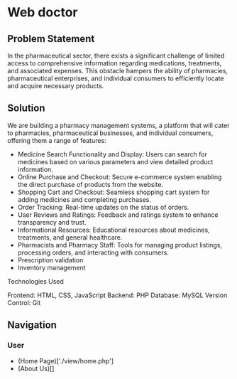 # Web doctor
## Problem Statement

In the pharmaceutical sector, there exists a significant challenge of limited access to comprehensive information regarding medications, treatments, and associated expenses. 
This obstacle hampers the ability of pharmacies, pharmaceutical enterprises, and individual consumers to efficiently locate and acquire necessary products.

## Solution 
We are building a pharmacy management systems, a platform that will cater to pharmacies, pharmaceutical businesses, and individual consumers, offering them a range of features:

* Medicine Search Functionality and Display: Users can search for medicines based on various parameters and view detailed product information.
* Online Purchase and Checkout: Secure e-commerce system enabling the direct purchase of products from the website.
* Shopping Cart and Checkout: Seamless shopping cart system for adding medicines and completing purchases.
* Order Tracking: Real-time updates on the status of orders.
* User Reviews and Ratings: Feedback and ratings system to enhance transparency and trust.
* Informational Resources: Educational resources about medicines, treatments, and general healthcare.
* Pharmacists and Pharmacy Staff: Tools for managing product listings, processing orders, and interacting with consumers.
* Prescription validation
* Inventory management
 
Technologies Used

Frontend: HTML, CSS, JavaScript 
Backend: PHP
Database: MySQL
Version Control: Git

## Navigation
### User
- (Home Page)['./view/home.php']
- (About Us)[]
